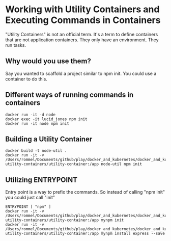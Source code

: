 # Working with Utility Containers and Executing Commands in Containers

"Utility Containers" is not an official term. It's a term to define containers that are not
application containers. They only have an environment. They run tasks.

## Why would you use them?

Say you wanted to scaffold a project similar to npm init. You could use a container to do this.

## Different ways of running commands in containers

```shell
docker run -it -d node
docker exec -it lucid_jones npm init
docker run -it node npm init
```

## Building a Utility Container

```shell
docker build -t node-util .
docker run -it -v /Users/rommel/Documents/github/play/docker_and_kubernetes/docker_and_kubernetes_notes/practical_guide/s07-utility-containers/utility-container:/app node-util npm init
```

## Utilizing ENTRYPOINT

Entry point is a way to prefix the commands. So instead of calling "npm init" you could just call "init"
```shell
ENTRYPOINT [ "npm" ]
docker run -it -v /Users/rommel/Documents/github/play/docker_and_kubernetes/docker_and_kubernetes_notes/practical_guide/s07-utility-containers/utility-container:/app mynpm init
docker run -it -v /Users/rommel/Documents/github/play/docker_and_kubernetes/docker_and_kubernetes_notes/practical_guide/s07-utility-containers/utility-container:/app mynpm install express --save
```
